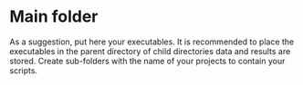 # Main folder

As a suggestion, put here your executables. It is recommended to place the executables in the parent directory of child
directories data and results are stored. Create sub-folders with the name of your projects to contain your scripts.